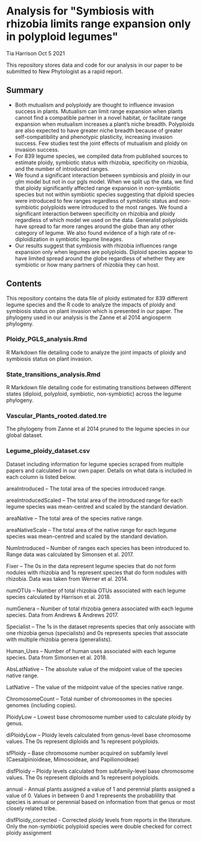 # Analysis for "Symbiosis with rhizobia limits range expansion only in polyploid legumes"

Tia Harrison Oct 5 2021

This repository stores data and code for our analysis in our paper to be submitted to New Phytologist as a rapid report. 

## Summary 

- Both mutualism and polyploidy are thought to influence invasion success in plants. Mutualism can limit range expansion when plants cannot find a compatible partner in a novel habitat, or facilitate range expansion when mutualism increases a plant’s niche breadth. Polyploids are also expected to have greater niche breadth because of greater self-compatibility and phenotypic plasticity, increasing invasion success. Few studies test the joint effects of mutualism and ploidy on invasion success. 
- For 839 legume species, we compiled data from published sources to estimate ploidy, symbiotic status with rhizobia, specificity on rhizobia, and the number of introduced ranges. 
- We found a significant interaction between symbiosis and ploidy in our glm model but not in our pgls model. When we split up the data, we find that ploidy significantly affected range expansion in non-symbiotic species but not within symbiotic species suggesting that diploid species were introduced to few ranges regardless of symbiotic status and non-symbiotic polyploids were introduced to the most ranges. We found a significant interaction between specificity on rhizobia and ploidy regardless of which model we used on the data. Generalist polyploids have spread to far more ranges around the globe than any other category of legume. We also found evidence of a high rate of re-diploidization in symbiotic legume lineages. 
- Our results suggest that symbiosis with rhizobia influences range expansion only when legumes are polyploids. Diploid species appear to have limited spread around the globe regardless of whether they are symbiotic or how many partners of rhizobia they can host. 



## Contents 

This repository contains the data file of ploidy estimated for 839 different legume species and the R code to analyze the impacts of ploidy and symbiosis status on plant invasion which is presented in our paper. The phylogeny used in our analysis is the Zanne et al 2014 angiosperm phylogeny. 

### Ploidy_PGLS_analysis.Rmd 

R Markdown file detailing code to analyze the joint impacts of ploidy and symbiosis status on plant invasion.

### State_transitions_analysis.Rmd 

R Markdown file detailing code for estimating transitions between different states (diploid, polyploid, symbiotic, non-symbiotic) across the legume phylogeny.

### Vascular_Plants_rooted.dated.tre

The phylogeny from Zanne et al 2014 pruned to the legume species in our global dataset. 

### Legume_ploidy_dataset.csv

Dataset including information for legume species scraped from multiple papers and calculated in our own paper. Details on what data is included in each column is listed below. 

areaIntroduced – The total area of the species introduced range. 

areaIntroducedScaled – The total area of the introduced range for each legume species was mean-centred and scaled by the standard deviation. 

areaNative – The total area of the species native range. 

areaNativeScale – The total area of the native range for each legume species was mean-centred and scaled by the standard deviation. 

NumIntroduced – Number of ranges each species has been introduced to. Range data was calculated by Simonsen et al. 2017. 

Fixer – The 0s in the data represent legume species that do not form nodules with rhizobia and 1s represent species that do form nodules with rhizobia. Data was taken from Werner et al. 2014. 

numOTUs – Number of total rhizobia OTUs associated with each legume species calculated by Harrison et al. 2018. 

numGenera – Number of total rhizobia genera associated with each legume species. Data from Andrews & Andrews 2017. 

Specialist – The 1s in the dataset represents species that only associate with one rhizobia genus (specialists) and 0s represents species that associate with multiple rhizobia genera (generalists). 

Human_Uses – Number of human uses associated with each legume species. Data from Simonsen et al. 2018. 

AbsLatNative – The absolute value of the midpoint value of the species native range. 

LatNative – The value of the midpoint value of the species native range. 

ChromosomeCount – Total number of chromosomes in the species genomes (including copies). 

PloidyLow – Lowest base chromosome number used to calculate ploidy by genus. 

diPloidyLow – Ploidy levels calculated from genus-level base chromosome values. The 0s represent diploids and 1s represent polyploids. 

sfPloidy – Base chromosome number acquired on subfamily level (Caesalpinioideae, Mimosoideae, and Papilionoideae) 

disfPloidy – Ploidy levels calculated from subfamily-level base chromosome values. The 0s represent diploids and 1s represent polyploids. 

annual - Annual plants assigned a value of 1 and perennial plants assigned a value of 0. Values in between 0 and 1 represents the probablility that species is annual or perennial based on information from that genus or most closely related tribe. 

disfPloidy_corrected - Corrected ploidy levels from reports in the literature. Only the non-symbiotic polyploid species were double checked for correct ploidy assignment 
